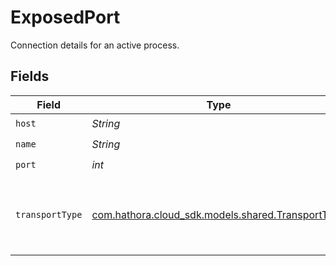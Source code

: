 # ExposedPort

Connection details for an active process.


## Fields

| Field                                                                                     | Type                                                                                      | Required                                                                                  | Description                                                                               |
| ----------------------------------------------------------------------------------------- | ----------------------------------------------------------------------------------------- | ----------------------------------------------------------------------------------------- | ----------------------------------------------------------------------------------------- |
| `host`                                                                                    | *String*                                                                                  | :heavy_check_mark:                                                                        | N/A                                                                                       |
| `name`                                                                                    | *String*                                                                                  | :heavy_check_mark:                                                                        | N/A                                                                                       |
| `port`                                                                                    | *int*                                                                                     | :heavy_check_mark:                                                                        | N/A                                                                                       |
| `transportType`                                                                           | [com.hathora.cloud_sdk.models.shared.TransportType](../../models/shared/TransportType.md) | :heavy_check_mark:                                                                        | Transport type specifies the underlying communication protocol to the exposed port.       |